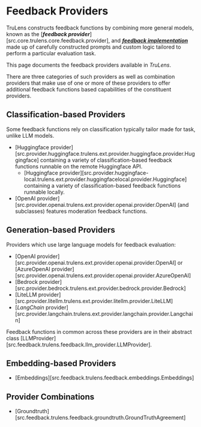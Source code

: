 # Feedback Providers

TruLens constructs feedback functions by combining more general models, known as
the [**_feedback provider_**][src.core.trulens.core.feedback.provider], and
[**_feedback implementation_**](../feedback_implementations/index.md) made up of
carefully constructed prompts and custom logic tailored to perform a particular
evaluation task.

This page documents the feedback providers available in _TruLens_.

There are three categories of such providers as well as combination providers
that make use of one or more of these providers to offer additional feedback
functions based capabilities of the constituent providers.

## Classification-based Providers

Some feedback functions rely on classification typically tailor made for task, unlike LLM models.

- [Huggingface provider][src.provider.huggingface.trulens.ext.provider.huggingface.provider.Huggingface]
  containing a variety of classification-based feedback functions runnable on the remote Huggingface API.
  - [Huggingface provider][src.provider.huggingface-local.trulens.ext.provider.huggingfacelocal.provider.Huggingface]
  containing a variety of classification-based feedback functions runnable locally.
- [OpenAI provider][src.provider.openai.trulens.ext.provider.openai.provider.OpenAI] (and
  subclasses) features moderation feedback functions.

## Generation-based Providers

Providers which use large language models for feedback evaluation:

- [OpenAI provider][src.provider.openai.trulens.ext.provider.openai.provider.OpenAI] or
  [AzureOpenAI provider][src.provider.openai.trulens.ext.provider.openai.provider.AzureOpenAI]
- [Bedrock provider][src.provider.bedrock.trulens.ext.provider.bedrock.provider.Bedrock]
- [LiteLLM provider][src.provider.litellm.trulens.ext.provider.litellm.provider.LiteLLM]
- [_LangChain_ provider][src.provider.langchain.trulens.ext.provider.langchain.provider.Langchain]

Feedback functions in common across these providers are in their abstract class
[LLMProvider][src.feedback.trulens.feedback.llm_provider.LLMProvider].

## Embedding-based Providers

- [Embeddings][src.feedback.trulens.feedback.embeddings.Embeddings]

## Provider Combinations

- [Groundtruth][src.feedback.trulens.feedback.groundtruth.GroundTruthAgreement]
